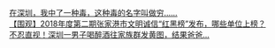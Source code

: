  
[在深圳，我中了一种毒，这种毒的名字叫做穷……](http://www.dianyue.me/archives/311/prd4hefyjhmaz43g/)  
[【围观】2018年度第二期张家港市文明诚信“红黑榜”发布，哪些单位上榜？](http://www.dianyue.me/archives/840/vv4dczzjtyh1f7j6/)  
[不忍直视！深圳一男子喝醉酒往家族群发黄图，结果爸爸...](http://www.dianyue.me/archives/714/cm20cvjj1h9y4xkk/)